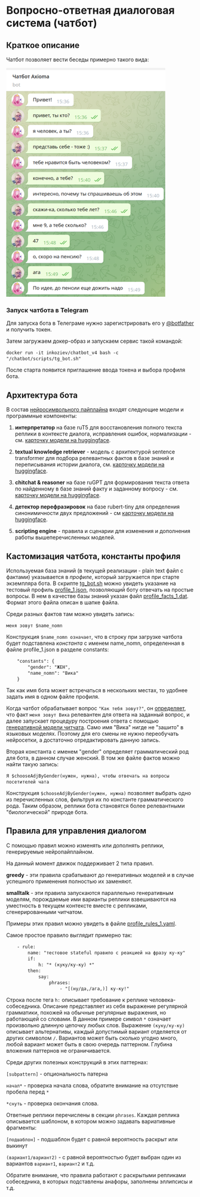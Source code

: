# Вопросно-ответная диалоговая система (чатбот)

## Краткое описание

Чатбот позволяет вести беседы примерно такого вида:

![диалог с чатботом в телеграмме](chatbot.png)


### Запуск чатбота в Telegram

Для запуска бота в Телеграме нужно зарегистрировать его у [@botfather](https://t.me/BotFather) и получить токен.

Затем загружаем докер-образ и запускаем сервис такой командой:

```
docker run -it inkoziev/chatbot_v4 bash -c "/chatbot/scripts/tg_bot.sh"
``` 

После старта появится приглашение ввода токена и выбора профиля бота.


## Архитектура бота

В состав [нейросимвольного пайплайна](https://github.com/Koziev/chatbot/blob/core_v4/ruchatbot/bot/conversation_engine.py) входят следующие модели и программные компоненты:

1) **интерпретатор** на базе ruT5 для восстановления полного текста реплики в контексте диалога, исправления ошибок, нормализации - см. [карточку модели на huggingface](https://huggingface.co/inkoziev/t5_interpreter).

2) **textual knowledge retriever** - модель с архитектурой sentence transformer для подбора релевантных фактов в базе знаний и переписывания истории диалога, см. [карточку модели на huggingface](https://huggingface.co/inkoziev/sbert_pq).

3) **chitchat & reasoner** на базе ruGPT для формирования текста ответа по найденному в базе знаний факту и заданному вопросу - см. [карточку модели на huggingface](https://huggingface.co/inkoziev/rugpt_chitchat).

4) **детектор перефразировок** на базе rubert-tiny для определения синонимичности двух предложений - см [карточку модели на huggingface](https://huggingface.co/inkoziev/sbert_synonymy).

5) **scripting engine** - правила и сценарии для изменения и дополнения работы вышеперечисленных моделей.


## Кастомизация чатбота, константы профиля

Используемая база знаний (в текущей реализации - plain text файл с фактами) указывается
в _профиле_, который загружается при старте экземпляра бота. В скрипте [tg_bot.sh](https://github.com/Koziev/chatbot/blob/core_v4/scripts/tg_bot.sh)
можно увидеть указание на тестовый профиль [profile_1.json](https://github.com/Koziev/chatbot/blob/master/data/profile_1.json),
позволяющий боту отвечать на простые вопросы. В нем в качестве базы знаний
указан файл [profile_facts_1.dat](https://github.com/Koziev/chatbot/blob/master/data/profile_facts_1.dat).
Формат этого файла описан в шапке файла.

Среди разных фактов там можно увидеть запись:

```
меня зовут $name_nomn
```

Конструкция ```$name_nomn означает```, что в строку при загрузке чатбота будет подставлена
*константа* с именем name_nomn, определенная в файле profile_1.json в разделе constants:

```
	"constants": {
		"gender": "ЖЕН",
		"name_nomn": "Вика"
	}
```

Так как имя бота может встречаться в нескольких местах, то удобнее задать имя в одном файле профиля. 

Когда чатбот обрабатывает вопрос ```"Как тебя зовут?"```, он [определяет](https://huggingface.co/inkoziev/sbert_pq), что факт ```меня зовут Вика```
релевантен для ответа на заданный вопрос, и далее запускает процедуру построения
ответа с помощью [генеративной модели читчата](https://huggingface.co/inkoziev/rugpt_chitchat). Само имя "Вика" нигде не "зашито" в языковых моделях. Поэтому для его смены не нужно переобучать
нейросетки, а достаточно отредактировать данную запись.

Вторая константа с именем "gender" определяет грамматический род для бота, в данном случае женский. В том же файле
фактов можно найти такую запись:

```
Я $chooseAdjByGender(нужен, нужна), чтобы отвечать на вопросы посетителей чата
```

Конструкция ```$chooseAdjByGender(нужен, нужна)``` позволяет выбрать одно из перечисленных слов, фильтруя
их по константе грамматического рода. Таким образом, реплики бота становятся более релевантными
"биологической" природе бота.


## Правила для управления диалогом

С помощью правил можно изменять или дополнять реплики, генерируемые нейропайплайном.

На данный момент движок поддерживает 2 типа правил.

**greedy** - эти правила срабатывают до генеративных моделей и в случае успешного применения полностью их заменяют.

**smalltalk** - эти правила запускаются параллельно генеративным моделям, порождаемые ими варианты реплики взвешиваются на уместность в текущем контексте вместе с репликами, сгенерированными читчатом.

Примеры этих правил можно увидеть в файле [profile_rules_1.yaml](https://github.com/Koziev/chatbot/blob/core_v4/data/profile_rules_1.yaml).

Самое простое правило выглядит примерно так:

```
    - rule:
        name: "тестовое stateful правило с реакцией на фразу ку-ку"
        if:
            h: "* (куку/ку-ку) *"
        then:
            say:
                phrases:
                    - "[(ну/да,/ага,)] ку-ку!"
```

Строка после тега ```h:``` описывает требование к реплике человека-собеседника.
Описание представляет из себя выражение регулярной грамматики, похожей
на обычные регулярные выражения, но работающей со словами. В данном примере
символ ```*``` означает произвольно длинную цепочку любых слов. Выражение ```(куку/ку-ку)```
описывает альтернативы, каждый допустимый вариант отделяется от других символом ```/```.
Вариантов может быть сколько угодно много, любой вариант может быть в свою очередь паттерном. Глубина
вложения паттернов не ограничивается.

Среди других полезных конструкций в этих паттернах:

```[subpattern]``` - опциональность патерна

```начал*``` - проверка начала слова, обратите внимание на отсутствие пробела перед ```*```

```*снуть``` - проверка окончания слова.


Ответные реплики перечислены в секции ```phrases```. Каждая реплика описывается шаблоном, в котором можно задавать
вариативные фрагменты:

```[подшаблон]``` - подшаблон будет с равной вероятность раскрыт или выкинут

```(вариант1/вариант2)``` - с равной вероятностью будет выбран один из вариантов ```вариант1```, ```вариант2``` и т.д.

Обратите внимание, что правила работают с раскрытыми репликами собеседника, в которых подставлены анафоры, заполнены эллипсисы и т.д.










